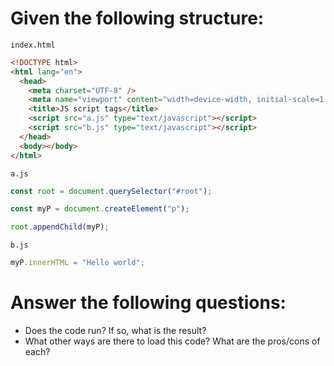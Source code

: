 # Given the following structure:

`index.html`

```html
<!DOCTYPE html>
<html lang="en">
  <head>
    <meta charset="UTF-8" />
    <meta name="viewport" content="width=device-width, initial-scale=1.0" />
    <title>JS script tags</title>
    <script src="a.js" type="text/javascript"></script>
    <script src="b.js" type="text/javascript"></script>
  </head>
  <body></body>
</html>
```

`a.js`

```javascript
const root = document.querySelector("#root");

const myP = document.createElement("p");

root.appendChild(myP);
```

`b.js`

```javascript
myP.innerHTML = "Hello world";
```

# Answer the following questions:

- Does the code run? If so, what is the result?
- What other ways are there to load this code? What are the pros/cons of each?
